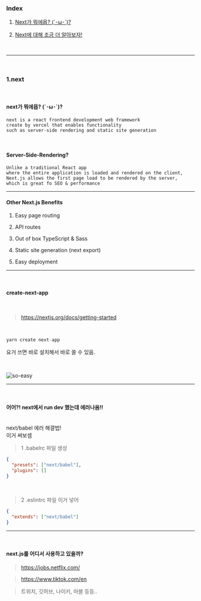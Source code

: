 ### Index

1. [Next가 뭐에욥? (´･ω･`)?](#1.-next?)

2. <a href="https://github.com/onlyhappiness/next-js-study/tree/main/next-intro#readme">Next에 대해 조금 더 알아보자!</a>

<br>

---

<br>

### 1.next

<br>

#### next가 뭐에욥? (´･ω･`)?

```
next is a react frontend development web framework
create by vercel that enables functionality
such as server-side rendering and static site generation
```

<br>

#### Server-Side-Rendering?

```
Unlike a traditional React app
where the entire application is loaded and rendered on the client,
Next.js allows the first page load to be rendered by the server,
which is great fo SEO & performance
```

---

#### Other Next.js Benefits

1. Easy page routing

2. API routes

3. Out of box TypeScript & Sass

4. Static site generation (next export)

5. Easy deployment

---

<br>

#### create-next-app

<br>

> https://nextjs.org/docs/getting-started

<br>

```javascript
yarn create next-app
```

요거 쓰면 바로 설치해서 바로 쓸 수 있음.

<br>

![so-easy](https://user-images.githubusercontent.com/79133968/158399374-f05ef39a-25ff-4da8-a3d9-724f79398329.jpg)

---

<br>

#### 어어?! next에서 run dev 했는데 에러나옴!!

<br>
next/babel 에러 해결법! <br>
이거 써보셈

<br>

> 1 .babelrc 파일 생성

```json
{
  "presets": ["next/babel"],
  "plugins": []
}
```

<br>

> 2 .eslintrc 파일 이거 넣어

```json
{
  "extends": ["next/babel"]
}
```

---

<br>

#### next.js를 어디서 사용하고 있을까?

> https://jobs.netflix.com/

> https://www.tiktok.com/en

> 트위치, 깃허브, 나이키, 마블 등등..

<br>
